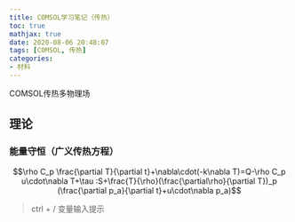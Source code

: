 ```yaml
---
title: COMSOL学习笔记（传热）
toc: true
mathjax: true
date: 2020-08-06 20:48:07
tags: [COMSOL, 传热]
categories:
- 材料
---
```


COMSOL传热多物理场
<!--more-->
## 理论
### 能量守恒（广义传热方程）
$$\rho C_p \frac{\partial T}{\partial t}+\nabla\cdot(-k\nabla T)=Q-\rho C_p u\cdot\nabla T+\tau :S+\frac{T}{\rho}(\frac{\partial\rho}{\partial T})_p (\frac{\partial p_a}{\partial t}+u\cdot\nabla p_a)$$

> ctrl + / 变量输入提示
> 


